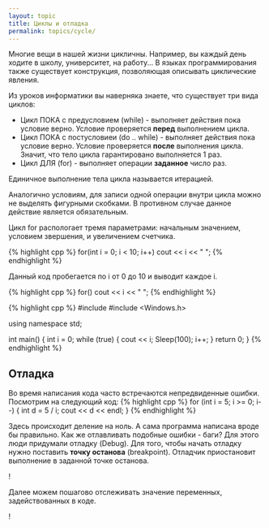 ```yaml
---
layout: topic
title: Циклы и отладка
permalink: topics/cycle/
---
```

Многие вещи в нашей жизни цикличны. Например, вы каждый день ходите в школу, университет, на работу... В языках программирования также существует конструкция, позволяющая описывать циклические явления.

Из уроков информатики вы наверняка знаете, что существует три вида циклов:
* Цикл ПОКА с предусловием (while) - выполняет действия пока условие верно. Условие проверяется **перед** выполнением цикла.
* Цикл ПОКА с постусловиеи (do .. while) - выполняет действия пока условие верно. Условие проверяется **после** выполнения цикла. Значит, что тело цикла гарантировано выполняется 1 раз.
* Цикл ДЛЯ (for) - выполняет операции **заданное** число раз.

Единичное выполнение тела цикла называется итерацией.

Аналогично условиям, для записи одной операции внутри цикла можно не выделять фигурными скобками. В противном случае данное действие является обязательным.

Цикл for распологает тремя параметрами: начальным значением, условием звершения, и увеличением счетчика.

{% highlight cpp %}
for(int i = 0; i < 10; i++)
  cout << i << " ";
{% endhighlight %}

Данный код пробегается по i от 0 до 10 и выводит каждое i.

{% highlight cpp %}
for()
  cout << i << " ";
{% endhighlight %}

{% highlight cpp %}
#include <iostream>
#include <Windows.h>

using namespace std;

int main()
{
	int i = 0;
	while (true)
	{
		cout << i;
		Sleep(100);
		i++;
	}
	return 0;
}
{% endhighlight %}

## Отладка
Во время написания кода часто встречаются непредвиденные ошибки. Посмотрим на следующий код:
{% highlight cpp %}
for (int i = 5; i >= 0; i--)
	{
    int d = 5 / i;
		cout << d << endl;
	}
{% endhighlight %}

Здесь происходит деление на ноль. А сама программа написана вроде бы правильно. Как же отлавливать подобные ошибки - баги?
Для этого люди придумали отладку (Debug). Для того, чтобы начать отладку нужно поставить **точку останова** (breakpoint). Отладчик приостановит выполнение в заданной точке останова.

!

Далее можем пошагово отслеживать значение переменных, задействованных в коде.

!
